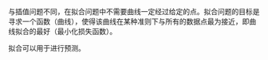 与插值问题不同，在拟合问题中不需要曲线一定经过给定的点。拟合问题的目标是寻求一个函数（曲线），使得该曲线在某种准则下与所有的数据点最为接近，即曲线拟合的最好（最小化损失函数）。

拟合可以用于进行预测。
